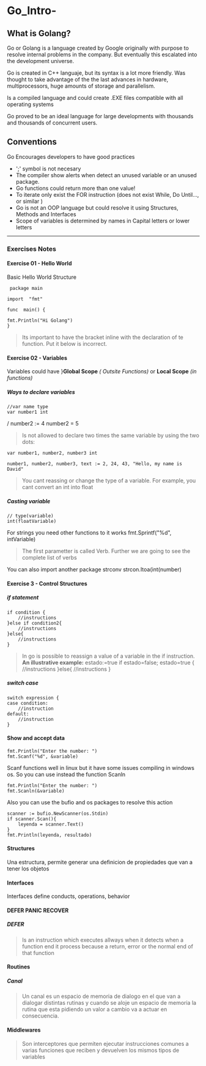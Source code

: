 # Go_Intro-
## What is Golang?
Go or Golang is a language created by Google originally with purpose to resolve internal problems in the company. But eventually this escalated into the development universe. 

Go is created in C++ languaje, but its syntax is a lot more friendly. Was thought to take advantage of the the last advances in hardware, multiprocessors, huge amounts of storage and parallelism.

Is a compiled language and could create .EXE files compatible with all operating systems

Go proved to be an ideal language for large developments with thousands and thousands of concurrent users.

## Conventions
Go Encourages developers to have good practices

- ';' symbol is not necesary
- The compiler show alerts when detect an unused variable or an unused package.
- Go functions could return more than one value!
- To iterate only exist the FOR instruction (does not exist While, Do Until..., or  similar )
- Go is not an OOP language but could resolve it using Structures, Methods and Interfaces
- Scope of variables is determined by names in Capital letters or lower letters

<hr />

### Exercises Notes
#### Exercise 01 - Hello World
Basic Hello World Structure

     package main
      
    import  "fmt"

    func  main() {
    
    fmt.Println("Hi Golang")
    }

> Its important to have the bracket inline with the declaration of te function. Put it below is incorrect.

#### Exercise 02 - Variables
Variables could have }**Global Scope** *( Outsite Functions)* or **Local Scope** *(in functions)*

##### Ways to declare variables
    //var name type
    var number1 int
/
    number2 := 4
    number2 = 5
> Is not allowed to declare two times the same variable by using the two dots:

    var number1, number2, number3 int

    number1, number2, number3, text := 2, 24, 43, "Hello, my name is David"

>You cant reassing or change the type of a variable. For example, you cant convert an int into float

##### Casting variable
    // type(variable)
    int(floatVariable)

For strings you need other functions to it works
    fmt.Sprintf("%d", intVariable)
>The  first parametter is called Verb. Further we are going to see the complete list of verbs

You can also import another package strconv
    strcon.Itoa(int(number)

#### Exercise 3 - Control Structures
##### if statement
    if condition {
		//instructions
	}else if condition2{
		//instructions
	}else{
        //instructions
    }

>In go is possible to reassign a value of a variable in the if instruction.
**An illustrative example:**
    estado:=true
    if estado=false; estado=true {
		//instructions
	}else{
		//instructions
	}

##### switch case 
    switch expression {
	case condition:
		//instruction
    default:
        //instruction
	} 

####  Show and accept data

    fmt.Println("Enter the number: ")
	fmt.Scanf("%d", &variable)

Scanf functions well in linux but it have some issues compiling in windows os. So you can use instead the function Scanln

    fmt.Println("Enter the number: ")
	fmt.Scanln(&variable)

Also you can use the bufio and os packages to resolve this action

    scanner := bufio.NewScanner(os.Stdin)
	if scanner.Scan(){
		leyenda = scanner.Text()
	}
    fmt.Println(leyenda, resultado)


#### Structures
Una estructura, permite generar una definicion de propiedades que van a tener los objetos

#### Interfaces
Interfaces define conducts, operations, behavior

#### DEFER PANIC RECOVER
##### DEFER
>Is an instruction which executes allways when it detects when a function end it process because a return, error or the normal end of that function

#### Routines
##### Canal
>Un canal es un espacio de memoria de dialogo en el que van a dialogar distintas rutinas y cuando se aloje un espacio de memoria la rutina que esta pidiendo un valor a cambio va a actuar en consecuencia.  

#### Middlewares
> Son interceptores que permiten ejecutar instrucciones comunes a varias funciones que reciben y devuelven los mismos tipos de variables

